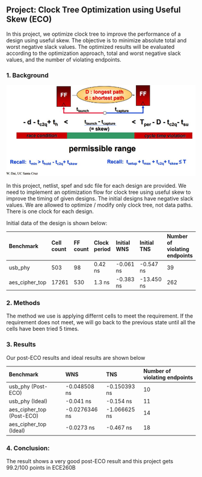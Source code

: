 ## Project: Clock Tree Optimization using Useful Skew (ECO)

In this project, we optimize clock tree to improve the performance of a design using useful skew. The objective is to minimize absolute total and worst negative slack values. The optimized results will be evaluated according to the optimization approach, total and worst negative slack values, and the number of violating endpoints.

### 1. Background
<img src="images/p02t1.jpg?raw=true"/>

In this project, netlist, spef and sdc file for each design are provided. We need to implement an optimization flow for clock tree using useful skew to improve the timing of given designs. The initial designs have negative slack values. We are allowed to optimize / modify only clock tree, not data paths. There is one clock for each design.

Initial data of the design is shown below:

| Benchmark     | Cell count | FF count | Clock period | Initial WNS | Initial TNS | Number of violating endpoints |
|:------------- |:-----------|:---------|:-------------|:------------| :-----------|:------------------------------|
| usb_phy       | 503        | 98       | 0.42 ns      | -0.061 ns   |-0.547 ns    |  39                           | 
| aes_cipher_top| 17261      | 530      | 1.3 ns       | -0.383 ns   |-13.450 ns   | 262                           | 

### 2. Methods
The method we use is applying differnt cells to meet the requirement. If the requirement does not meet, we will go back to the previous state until all the cells have been tried 5 times.


### 3. Results

Our post-ECO results and ideal results are shown below

| Benchmark                  |  WNS          |  TNS       | Number of violating endpoints |
|:---------------------------|:--------------|:-----------|:------------------------------|
| usb_phy (Post-ECO)         | -0.048508 ns  |-0.150393 ns| 10                            | 
| usb_phy (Ideal)            | -0.041  ns    |-0.154 ns   | 11                            | 
| aes_cipher_top (Post-ECO)  | -0.0276346 ns |-1.066625 ns| 14                            | 
| aes_cipher_top (Ideal)     | -0.0273 ns    |-0.467 ns   | 18                            | 


### 4. Conclusion:
The result shows a very good post-ECO result and this project gets 99.2/100 points in ECE260B
